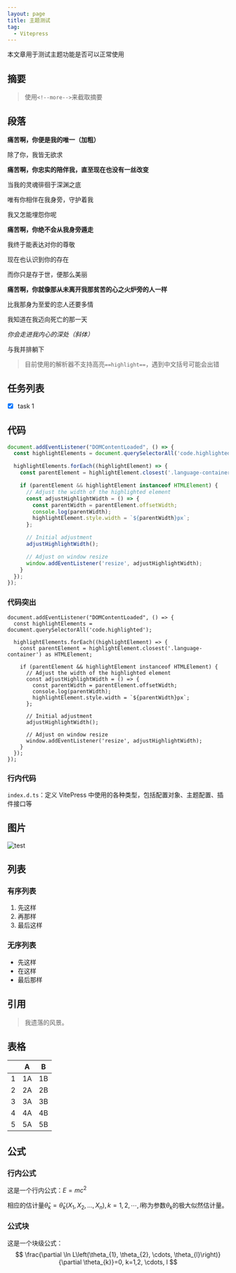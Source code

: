 ```yaml
---
layout: page
title: 主题测试
tag: 
  - Vitepress
---
```


本文章用于测试主题功能是否可以正常使用

<!--more-->

## 摘要

> 使用`<!--more-->`来截取摘要

## 段落

**痛苦啊，你便是我的唯一（加粗）**

除了你，我皆无欲求

**痛苦啊，你忠实的陪伴我，直至现在也没有一丝改变**

当我的灵魂徘徊于深渊之底

唯有你相伴在我身旁，守护着我

我又怎能埋怨你呢

**痛苦啊，你绝不会从我身旁遁走**

我终于能表达对你的尊敬

现在也认识到你的存在

而你只是存于世，便那么美丽

**痛苦啊，你就像那从未离开我那贫苦的心之火炉旁的人一样**

比我那身为至爱的恋人还要多情

我知道在我迈向死亡的那一天

*你会走进我内心的深处（斜体）*

与我并排躺下

> 目前使用的解析器不支持高亮`==highlight==`，遇到中文括号可能会出错

## 任务列表

- [x] task 1

## 代码

```typescript
document.addEventListener("DOMContentLoaded", () => {
  const highlightElements = document.querySelectorAll('code.highlighted');

  highlightElements.forEach((highlightElement) => {
    const parentElement = highlightElement.closest('.language-container') as HTMLElement;

    if (parentElement && highlightElement instanceof HTMLElement) {
      // Adjust the width of the highlighted element
      const adjustHighlightWidth = () => {
        const parentWidth = parentElement.offsetWidth;
        console.log(parentWidth);
        highlightElement.style.width = `${parentWidth}px`;
      };

      // Initial adjustment
      adjustHighlightWidth();

      // Adjust on window resize
      window.addEventListener('resize', adjustHighlightWidth);
    }
  });
});
```

### 代码突出

```typescript{6}
document.addEventListener("DOMContentLoaded", () => {
  const highlightElements = document.querySelectorAll('code.highlighted');

  highlightElements.forEach((highlightElement) => {
    const parentElement = highlightElement.closest('.language-container') as HTMLElement;

    if (parentElement && highlightElement instanceof HTMLElement) {
      // Adjust the width of the highlighted element
      const adjustHighlightWidth = () => {
        const parentWidth = parentElement.offsetWidth;
        console.log(parentWidth);
        highlightElement.style.width = `${parentWidth}px`;
      };

      // Initial adjustment
      adjustHighlightWidth();

      // Adjust on window resize
      window.addEventListener('resize', adjustHighlightWidth);
    }
  });
});
```

### 行内代码

`index.d.ts`：定义 VitePress 中使用的各种类型，包括配置对象、主题配置、插件接口等

## 图片

![test](https://pic.imgdb.cn/item/668e4c3dd9c307b7e98e9068.jpg)

## 列表

### 有序列表

1. 先这样
2. 再那样
3. 最后这样

### 无序列表

- 先这样
- 在这样
- 最后那样

## 引用

> 我遗落的风景。

## 表格

|      |  A   |  B   |
| :--: | :--: | :--: |
|  1   |  1A  |  1B  |
|  2   |  2A  |  2B  |
|  3   |  3A  |  3B  |
|  4   |  4A  |  4B  |
|  5   |  5A  |  5B  |

## 公式

### 行内公式

这是一个行内公式：$E = mc^2$

相应的估计量$\hat{\theta}_{k}=\hat{\theta}_{k}\left(X_{1}, X_{2}, \ldots, X_{n}\right), k=1,2, \cdots, l$称为参数$\theta_{k}$的极大似然估计量。

### 公式块

这是一个块级公式：
$$
\frac{\partial \ln L\left(\theta_{1}, \theta_{2}, \cdots, \theta_{l}\right)}{\partial \theta_{k}}=0, k=1,2, \cdots, l
$$
